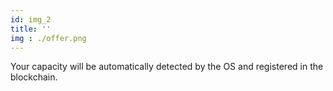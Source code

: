 ```yaml
---
id: img_2
title: ''
img : ./offer.png
---
```

Your capacity will be automatically detected by the OS and registered in the blockchain.